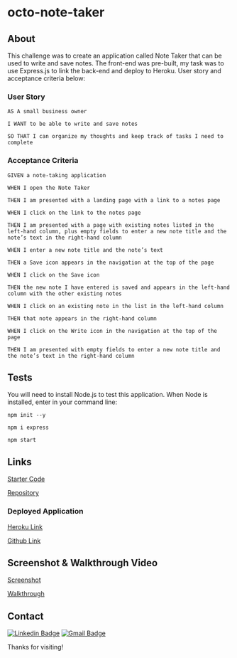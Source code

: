 # octo-note-taker

## About

This challenge was to create an application called Note Taker that can be used to write and save notes. The front-end was pre-built, my task was to use Express.js to link the back-end and deploy to Heroku. User story and acceptance criteria below:

### User Story

`AS A small business owner`

`I WANT to be able to write and save notes`

`SO THAT I can organize my thoughts and keep track of tasks I need to complete`

### Acceptance Criteria

`GIVEN a note-taking application`

`WHEN I open the Note Taker`

`THEN I am presented with a landing page with a link to a notes page`

`WHEN I click on the link to the notes page`

`THEN I am presented with a page with existing notes listed in the left-hand column, plus empty fields to enter a new note title and the note’s text in the right-hand column`

`WHEN I enter a new note title and the note’s text`

`THEN a Save icon appears in the navigation at the top of the page`

`WHEN I click on the Save icon`

`THEN the new note I have entered is saved and appears in the left-hand column with the other existing notes`

`WHEN I click on an existing note in the list in the left-hand column`

`THEN that note appears in the right-hand column`

`WHEN I click on the Write icon in the navigation at the top of the page`

`THEN I am presented with empty fields to enter a new note title and the note’s text in the right-hand column`

## Tests

You will need to install Node.js to test this application. When Node is installed, enter in your command line:

`npm init --y`

`npm i express`

`npm start`

## Links

[Starter Code](https://github.com/coding-boot-camp/miniature-eureka)

[Repository](https://github.com/nrenner0211/octo-note-taker)

### Deployed Application

[Heroku Link](https://enigmatic-dusk-13556.herokuapp.com/)

[Github Link](https://nrenner0211.github.io/octo-note-taker/)

## Screenshot & Walkthrough Video

[Screenshot](public/assets/images/2022-07-19.png)

[Walkthrough](public/assets/images/screen-capture%20(5)%20(1).gif)

## Contact

[![Linkedin Badge](https://img.shields.io/badge/-nrenner0211-blue?style=flat-square&logo=Linkedin&logoColor=white&link=https://www.linkedin.com/in/nrenner0211/)](https://www.linkedin.com/in/nrenner0211/)
[![Gmail Badge](https://img.shields.io/badge/-nrenner0211@gmail.com-c14438?style=flat-square&logo=Gmail&logoColor=white&link=mailto:nrenner0211@gmail.com)](mailto:nrenner0211@gmail.com)

Thanks for visiting!
